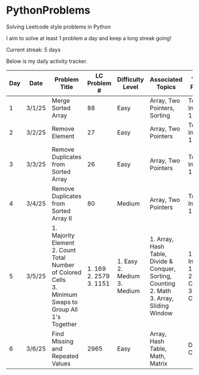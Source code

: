 # PythonProblems
Solving Leetcode style problems in Python

I aim to solve at least 1 problem a day and keep a long streak going!

Current streak: 5 days

Below is my daily activity tracker.

|Day|Date|Problem Title|LC Problem #|Difficulty Level|Associated Topics|Type of Problem|
|---|---|---|---|---|---|---|
|1|3/1/25|Merge Sorted Array|88|Easy|Array, Two Pointers, Sorting|Top Interview 150|
|2|3/2/25|Remove Element|27|Easy|Array, Two Pointers|Top Interview 150|
|3|3/3/25|Remove Duplicates from Sorted Array|26|Easy|Array, Two Pointers|Top Interview 150|
|4|3/4/25|Remove Duplicates from Sorted Array II|80|Medium|Array, Two Pointers|Top Interview 150|
|5|3/5/25|1. Majority Element<br>2. Count Total Number of Colored Cells<br>3. Minimum Swaps to Group All 1's Together|1. 169<br>2. 2579<br>3. 1151|1. Easy<br>2. Medium<br>3. Medium|1. Array, Hash Table, Divide & Conquer, Sorting, Counting<br>2. Math<br>3. Array, Sliding Window|1. Top Interview 150<br>2. Daily Challenge<br>3. Weekly Challenge|
|6|3/6/25|Find Missing and Repeated Values|2965|Easy|Array, Hash Table, Math, Matrix|Daily Challenge|